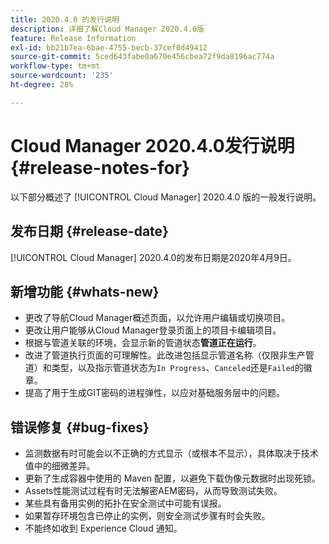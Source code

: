 ```yaml
---
title: 2020.4.0 的发行说明
description: 详细了解Cloud Manager 2020.4.0版
feature: Release Information
exl-id: bb21b7ea-6bae-4755-becb-37cef0d49412
source-git-commit: 5ced643fabe0a670e456cbea72f9da8196ac774a
workflow-type: tm+mt
source-wordcount: '235'
ht-degree: 28%

---
```


# Cloud Manager 2020.4.0发行说明 {#release-notes-for}

以下部分概述了 [!UICONTROL Cloud Manager] 2020.4.0 版的一般发行说明。

## 发布日期 {#release-date}

[!UICONTROL Cloud Manager] 2020.4.0的发布日期是2020年4月9日。

## 新增功能 {#whats-new}

* 更改了导航Cloud Manager概述页面，以允许用户编辑或切换项目。
* 更改让用户能够从Cloud Manager登录页面上的项目卡编辑项目。
* 根据与管道关联的环境，会显示新的管道状态&#x200B;**管道正在运行**。
* 改进了管道执行页面的可理解性。此改进包括显示管道名称（仅限非生产管道）和类型，以及指示管道状态为`In Progress`、`Canceled`还是`Failed`的徽章。
* 提高了用于生成GIT密码的进程弹性，以应对基础服务层中的问题。

## 错误修复 {#bug-fixes}

* 监测数据有时可能会以不正确的方式显示（或根本不显示），具体取决于技术值中的细微差异。
* 更新了生成容器中使用的 Maven 配置，以避免下载伪像元数据时出现死锁。
* Assets性能测试过程有时无法解密AEM密码，从而导致测试失败。
* 某些具有备用实例的拓扑在安全测试中可能有误报。
* 如果暂存环境包含已停止的实例，则安全测试步骤有时会失败。
* 不能终如收到 Experience Cloud 通知。

